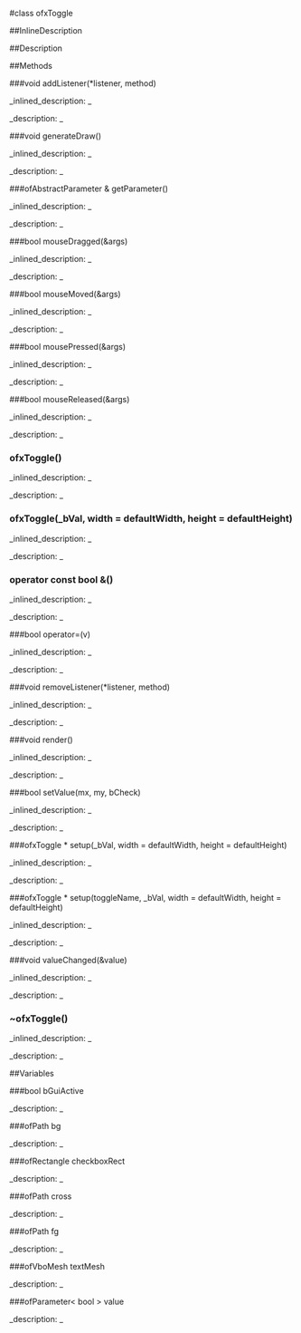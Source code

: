 #class ofxToggle


<!--
_visible: True_
_advanced: False_
_istemplated: False_
-->

##InlineDescription






##Description





##Methods



###void addListener(*listener, method)

<!--
_syntax: addListener(*listener, method)_
_name: addListener_
_returns: void_
_returns_description: _
_parameters: ListenerClass *listener, ListenerMethod method_
_access: public_
_version_started: 0.8.0_
_version_deprecated: _
_summary: _
_constant: False_
_static: False_
_visible: True_
_advanced: False_
-->

_inlined_description: _








_description: _








<!----------------------------------------------------------------------------->

###void generateDraw()

<!--
_syntax: generateDraw()_
_name: generateDraw_
_returns: void_
_returns_description: _
_parameters: _
_access: protected_
_version_started: 0.8.0_
_version_deprecated: _
_summary: _
_constant: False_
_static: False_
_visible: True_
_advanced: False_
-->

_inlined_description: _








_description: _








<!----------------------------------------------------------------------------->

###ofAbstractParameter & getParameter()

<!--
_syntax: getParameter()_
_name: getParameter_
_returns: ofAbstractParameter &_
_returns_description: _
_parameters: _
_access: public_
_version_started: 0.8.0_
_version_deprecated: _
_summary: _
_constant: False_
_static: False_
_visible: True_
_advanced: False_
-->

_inlined_description: _








_description: _








<!----------------------------------------------------------------------------->

###bool mouseDragged(&args)

<!--
_syntax: mouseDragged(&args)_
_name: mouseDragged_
_returns: bool_
_returns_description: _
_parameters: ofMouseEventArgs &args_
_access: public_
_version_started: 0.8.0_
_version_deprecated: _
_summary: _
_constant: False_
_static: False_
_visible: True_
_advanced: False_
-->

_inlined_description: _








_description: _








<!----------------------------------------------------------------------------->

###bool mouseMoved(&args)

<!--
_syntax: mouseMoved(&args)_
_name: mouseMoved_
_returns: bool_
_returns_description: _
_parameters: ofMouseEventArgs &args_
_access: public_
_version_started: 0.8.0_
_version_deprecated: _
_summary: _
_constant: False_
_static: False_
_visible: True_
_advanced: False_
-->

_inlined_description: _








_description: _








<!----------------------------------------------------------------------------->

###bool mousePressed(&args)

<!--
_syntax: mousePressed(&args)_
_name: mousePressed_
_returns: bool_
_returns_description: _
_parameters: ofMouseEventArgs &args_
_access: public_
_version_started: 0.8.0_
_version_deprecated: _
_summary: _
_constant: False_
_static: False_
_visible: True_
_advanced: False_
-->

_inlined_description: _








_description: _








<!----------------------------------------------------------------------------->

###bool mouseReleased(&args)

<!--
_syntax: mouseReleased(&args)_
_name: mouseReleased_
_returns: bool_
_returns_description: _
_parameters: ofMouseEventArgs &args_
_access: public_
_version_started: 0.8.0_
_version_deprecated: _
_summary: _
_constant: False_
_static: False_
_visible: True_
_advanced: False_
-->

_inlined_description: _








_description: _








<!----------------------------------------------------------------------------->

### ofxToggle()

<!--
_syntax: ofxToggle()_
_name: ofxToggle_
_returns: _
_returns_description: _
_parameters: _
_access: public_
_version_started: 0.8.0_
_version_deprecated: _
_summary: _
_constant: False_
_static: False_
_visible: True_
_advanced: False_
-->

_inlined_description: _








_description: _








<!----------------------------------------------------------------------------->

### ofxToggle(_bVal, width = defaultWidth, height = defaultHeight)

<!--
_syntax: ofxToggle(_bVal, width = defaultWidth, height = defaultHeight)_
_name: ofxToggle_
_returns: _
_returns_description: _
_parameters: ofParameter< bool > _bVal, float width=defaultWidth, float height=defaultHeight_
_access: public_
_version_started: 0.8.0_
_version_deprecated: _
_summary: _
_constant: False_
_static: False_
_visible: True_
_advanced: False_
-->

_inlined_description: _








_description: _








<!----------------------------------------------------------------------------->

### operator const bool &()

<!--
_syntax: operator const bool &()_
_name: operator const bool &_
_returns: _
_returns_description: _
_parameters: _
_access: public_
_version_started: 0.8.0_
_version_deprecated: _
_summary: _
_constant: False_
_static: False_
_visible: True_
_advanced: False_
-->

_inlined_description: _








_description: _








<!----------------------------------------------------------------------------->

###bool operator=(v)

<!--
_syntax: operator=(v)_
_name: operator=_
_returns: bool_
_returns_description: _
_parameters: bool v_
_access: public_
_version_started: 0.8.0_
_version_deprecated: _
_summary: _
_constant: False_
_static: False_
_visible: True_
_advanced: False_
-->

_inlined_description: _








_description: _








<!----------------------------------------------------------------------------->

###void removeListener(*listener, method)

<!--
_syntax: removeListener(*listener, method)_
_name: removeListener_
_returns: void_
_returns_description: _
_parameters: ListenerClass *listener, ListenerMethod method_
_access: public_
_version_started: 0.8.0_
_version_deprecated: _
_summary: _
_constant: False_
_static: False_
_visible: True_
_advanced: False_
-->

_inlined_description: _








_description: _








<!----------------------------------------------------------------------------->

###void render()

<!--
_syntax: render()_
_name: render_
_returns: void_
_returns_description: _
_parameters: _
_access: protected_
_version_started: 0.8.0_
_version_deprecated: _
_summary: _
_constant: False_
_static: False_
_visible: True_
_advanced: False_
-->

_inlined_description: _








_description: _








<!----------------------------------------------------------------------------->

###bool setValue(mx, my, bCheck)

<!--
_syntax: setValue(mx, my, bCheck)_
_name: setValue_
_returns: bool_
_returns_description: _
_parameters: float mx, float my, bool bCheck_
_access: protected_
_version_started: 0.8.0_
_version_deprecated: _
_summary: _
_constant: False_
_static: False_
_visible: True_
_advanced: False_
-->

_inlined_description: _








_description: _








<!----------------------------------------------------------------------------->

###ofxToggle * setup(_bVal, width = defaultWidth, height = defaultHeight)

<!--
_syntax: setup(_bVal, width = defaultWidth, height = defaultHeight)_
_name: setup_
_returns: ofxToggle *_
_returns_description: _
_parameters: ofParameter< bool > _bVal, float width=defaultWidth, float height=defaultHeight_
_access: public_
_version_started: 0.8.0_
_version_deprecated: _
_summary: _
_constant: False_
_static: False_
_visible: True_
_advanced: False_
-->

_inlined_description: _








_description: _








<!----------------------------------------------------------------------------->

###ofxToggle * setup(toggleName, _bVal, width = defaultWidth, height = defaultHeight)

<!--
_syntax: setup(toggleName, _bVal, width = defaultWidth, height = defaultHeight)_
_name: setup_
_returns: ofxToggle *_
_returns_description: _
_parameters: string toggleName, bool _bVal, float width=defaultWidth, float height=defaultHeight_
_access: public_
_version_started: 0.8.0_
_version_deprecated: _
_summary: _
_constant: False_
_static: False_
_visible: True_
_advanced: False_
-->

_inlined_description: _








_description: _








<!----------------------------------------------------------------------------->

###void valueChanged(&value)

<!--
_syntax: valueChanged(&value)_
_name: valueChanged_
_returns: void_
_returns_description: _
_parameters: bool &value_
_access: protected_
_version_started: 0.8.0_
_version_deprecated: _
_summary: _
_constant: False_
_static: False_
_visible: True_
_advanced: False_
-->

_inlined_description: _








_description: _








<!----------------------------------------------------------------------------->

### ~ofxToggle()

<!--
_syntax: ~ofxToggle()_
_name: ~ofxToggle_
_returns: _
_returns_description: _
_parameters: _
_access: public_
_version_started: 0.8.0_
_version_deprecated: _
_summary: _
_constant: False_
_static: False_
_visible: True_
_advanced: False_
-->

_inlined_description: _








_description: _








<!----------------------------------------------------------------------------->

##Variables



###bool  bGuiActive

<!--
_name: bGuiActive_
_type: bool _
_access: protected_
_version_started: 0.8.0_
_version_deprecated: _
_summary: _
_visible: True_
_constant: True_
_advanced: False_
-->

_description: _








<!----------------------------------------------------------------------------->

###ofPath  bg

<!--
_name: bg_
_type: ofPath _
_access: protected_
_version_started: 0.8.0_
_version_deprecated: _
_summary: _
_visible: True_
_constant: True_
_advanced: False_
-->

_description: _








<!----------------------------------------------------------------------------->

###ofRectangle  checkboxRect

<!--
_name: checkboxRect_
_type: ofRectangle _
_access: protected_
_version_started: 0.8.0_
_version_deprecated: _
_summary: _
_visible: True_
_constant: True_
_advanced: False_
-->

_description: _








<!----------------------------------------------------------------------------->

###ofPath  cross

<!--
_name: cross_
_type: ofPath _
_access: protected_
_version_started: 0.8.0_
_version_deprecated: _
_summary: _
_visible: True_
_constant: True_
_advanced: False_
-->

_description: _








<!----------------------------------------------------------------------------->

###ofPath  fg

<!--
_name: fg_
_type: ofPath _
_access: protected_
_version_started: 0.8.0_
_version_deprecated: _
_summary: _
_visible: True_
_constant: True_
_advanced: False_
-->

_description: _








<!----------------------------------------------------------------------------->

###ofVboMesh  textMesh

<!--
_name: textMesh_
_type: ofVboMesh _
_access: protected_
_version_started: 0.8.0_
_version_deprecated: _
_summary: _
_visible: True_
_constant: True_
_advanced: False_
-->

_description: _








<!----------------------------------------------------------------------------->

###ofParameter< bool >  value

<!--
_name: value_
_type: ofParameter< bool > _
_access: protected_
_version_started: 0.8.0_
_version_deprecated: _
_summary: _
_visible: True_
_constant: True_
_advanced: False_
-->

_description: _








<!----------------------------------------------------------------------------->

